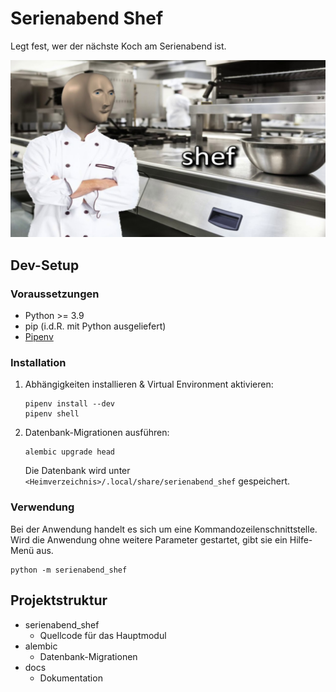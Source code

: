# Serienabend Shef

Legt fest, wer der nächste Koch am Serienabend ist.

![banner](docs/resources/banner.jpg)

## Dev-Setup

### Voraussetzungen

- Python >= 3.9
- pip (i.d.R. mit Python ausgeliefert)
- [Pipenv](https://github.com/pypa/pipenv)

### Installation

1. Abhängigkeiten installieren & Virtual Environment aktivieren:

    ```shell
    pipenv install --dev
    pipenv shell
    ```

1. Datenbank-Migrationen ausführen:

    ```shell
    alembic upgrade head
    ```

    Die Datenbank wird unter `<Heimverzeichnis>/.local/share/serienabend_shef` gespeichert.

### Verwendung

Bei der Anwendung handelt es sich um eine Kommandozeilenschnittstelle. Wird die Anwendung ohne weitere Parameter
gestartet, gibt sie ein Hilfe-Menü aus.

```shell
python -m serienabend_shef
```

## Projektstruktur

- serienabend_shef
  - Quellcode für das Hauptmodul
- alembic
  - Datenbank-Migrationen
- docs
  - Dokumentation
